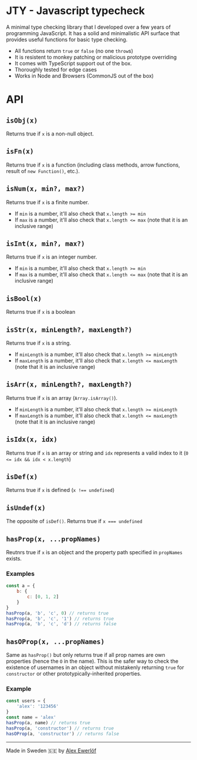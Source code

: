 # JTY - Javascript typecheck

A minimal type checking library that I developed over a few years of programming JavaScript.
It has a solid and minimalistic API surface that provides useful functions for basic type checking.

* All functions return `true` or `false` (no one `throw`s)
* It is resistent to monkey patching or malicious prototype overriding
* It comes with TypeScript support out of the box.
* Thoroughly tested for edge cases
* Works in Node and Browsers (CommonJS out of the box)

# API

## `isObj(x)`

Returns true if `x` is a non-null object.

## `isFn(x)`

Returns true if `x` is a function (including class methods, arrow functions, result of `new Function()`, etc.).

## `isNum(x, min?, max?)`

Returns true if `x` is a finite number.
* If `min` is a number, it'll also check that `x.length >= min`
* If `max` is a number, it'll also check that `x.length <= max` (note that it is an inclusive range)

## `isInt(x, min?, max?)`

Returns true if `x` is an integer number.
* If `min` is a number, it'll also check that `x.length >= min`
* If `max` is a number, it'll also check that `x.length <= max` (note that it is an inclusive range)

## `isBool(x)`

Returns true if `x` is a boolean

## `isStr(x, minLength?, maxLength?)`

Returns true if `x` is a string.
* If `minLength` is a number, it'll also check that `x.length >= minLength`
* If `maxLength` is a number, it'll also check that `x.length <= maxLength` (note that it is an inclusive range)

## `isArr(x, minLength?, maxLength?)`

Returns true if `x` is an array (`Array.isArray()`).
* If `minLength` is a number, it'll also check that `x.length >= minLength`
* If `maxLength` is a number, it'll also check that `x.length <= maxLength` (note that it is an inclusive range)

## `isIdx(x, idx)`

Returns true if `x` is an array or string and `idx` represents a valid index to it (`0 <= idx && idx < x.length`)

## `isDef(x)`

Returns true if `x` is defined (`x !== undefined`)

## `isUndef(x)`

The opposite of `isDef()`. Returns true if `x === undefined`

## `hasProp(x, ...propNames)`

Reutnrs true if `x` is an object and the property path specified in `propNames` exists.

### Examples

```js
const a = {
    b: {
        c: [0, 1, 2]
    }
}
hasProp(a, 'b', 'c', 0) // returns true
hasProp(a, 'b', 'c', '1') // returns true
hasProp(a, 'b', 'c', 'd') // returns false
```

## `hasOProp(x, ...propNames)`

Same as `hasProp()` but only returns true if all prop names are own properties (hence the `O` in the name). This is the safer way to check the existence of usernames in an object without mistakenly returning `true` for `constructor` or other prototypically-inherited properties.

### Example

```js
const users = {
    'alex': '123456'
}
const name = 'alex'
hasProp(a, name) // returns true
hasProp(a, 'constructor') // returns true
hasOProp(a, 'constructor') // returns false
```

---

Made in Sweden 🇸🇪 by [Alex Ewerlöf](https://twitter.com/alexewerlof)